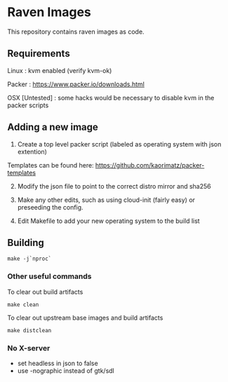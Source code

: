 # Raven Images

This repository contains raven images as code.

## Requirements

Linux : kvm enabled (verify kvm-ok)

Packer : https://www.packer.io/downloads.html

OSX [Untested] : some hacks would be necessary to disable kvm in the packer scripts

## Adding a new image

1. Create a top level packer script (labeled as operating system with json extention)

Templates can be found here: https://github.com/kaorimatz/packer-templates

2. Modify the json file to point to the correct distro mirror and sha256

3. Make any other edits, such as using cloud-init (fairly easy) or preseeding the config.

3. Edit Makefile to add your new operating system to the build list

## Building

```
make -j`nproc`
```

### Other useful commands

To clear out build artifacts
```
make clean
```

To clear out upstream base images and build artifacts
```
make distclean
```

### No X-server

* set headless in json to false
* use -nographic instead of gtk/sdl

